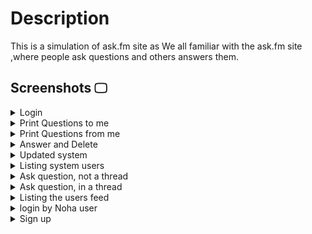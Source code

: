 # Description

This is a simulation of ask.fm site as We all familiar with the ask.fm site ,where people ask questions and others answers them.

## Screenshots 🖵

<details>
<summary>Login</summary>

![login](https://user-images.githubusercontent.com/77184432/176609043-74a5c95a-0686-479b-b589-f6f389070b36.png)

</details>

<details>
<summary>Print Questions to me</summary>

![Print-questions-to-me](https://user-images.githubusercontent.com/77184432/176609225-4028ceb0-e838-4a09-865f-d7bb34cccc62.png)

</details>

<details>
<summary>Print Questions from me</summary>

![print-questions-from-me](https://user-images.githubusercontent.com/77184432/176609311-3d0d6838-6b8c-482a-82b2-78ff6906aa7d.png)

</details>

<details>
<summary>Answer and Delete</summary>

![answer-and-delete-questions](https://user-images.githubusercontent.com/77184432/176609430-8c6f26a1-9698-4134-a728-751f32348927.png)

</details>

<details>
<summary>Updated system</summary>

![update-system](https://user-images.githubusercontent.com/77184432/176609542-17bddff8-fc7c-4e5d-a6a2-e8b59e2e107a.png)

</details>

<details>
<summary>Listing system users</summary>

![listing system users](https://user-images.githubusercontent.com/77184432/176609632-3f5046f1-2fe5-4a55-9595-59d445bc3679.png)

</details>

<details>
<summary>Ask question, not a thread</summary>

![asking question not a thread](https://user-images.githubusercontent.com/77184432/176609758-d82e43c3-b6b8-49fe-9c82-d6beaee1167c.png)

</details>

<details>
<summary>Ask question, in a thread</summary>

![ask question in a thread](https://user-images.githubusercontent.com/77184432/176609902-65d05356-1edc-4be6-b79c-2b63f199df09.png)

</details>

<details>
<summary>Listing the users feed</summary>

![listing users feed](https://user-images.githubusercontent.com/77184432/176609995-eef3f6b8-a2cd-4bff-87d1-c29af4f92502.png)

</details>

<details>
<summary>login by Noha user</summary>

![loging by another user](https://user-images.githubusercontent.com/77184432/176610183-fb29b01a-d1ca-452c-8f42-0eb6d0c058e9.png)

</details>

<details>
<summary>Sign up</summary>

![signup an account](https://user-images.githubusercontent.com/77184432/176610292-cab690b2-99e9-438c-b298-e8fe229192be.png)

</details>
